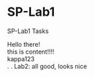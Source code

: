 # SP-Lab1
SP-Lab1 Tasks

Hello there!\
this is content!!!!\
kappa123\
.
.
Lab2:
all good, looks nice
